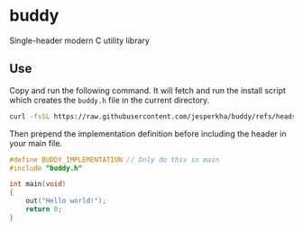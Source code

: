 # buddy

Single-header modern C utility library

## Use

Copy and run the following command. It will fetch and run the install script which creates the `buddy.h` file in the current directory.

```sh
curl -fsSL https://raw.githubusercontent.com/jesperkha/buddy/refs/heads/main/install.sh | bash
```

Then prepend the implementation definition before including the header in your main file.

```c
#define BUDDY_IMPLEMENTATION // Only do this in main
#include "buddy.h"

int main(void)
{
    out("Hello world!");
    return 0;
}
```
